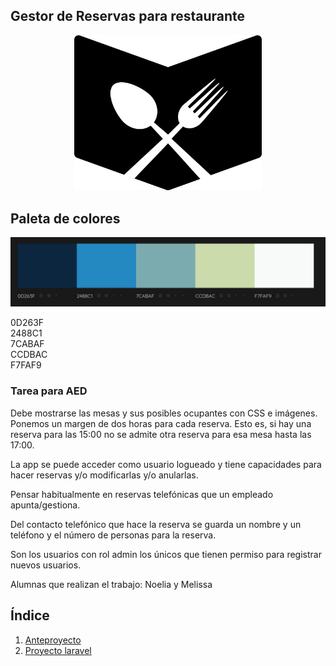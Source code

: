 ## Gestor de Reservas para restaurante

<div align="center">
    <img src="img/logo.png" style="width: 300px;">
</div>

## Paleta de colores  

<img src="img/estilos.png">

0D263F  
2488C1  
7CABAF  
CCDBAC  
F7FAF9  

### Tarea para AED

Debe mostrarse las mesas y sus posibles ocupantes con CSS e imágenes. Ponemos un margen de dos horas para cada reserva. Esto es, si hay una reserva para las 15:00 no se admite otra reserva para esa mesa hasta las 17:00.

La app se puede acceder como usuario logueado y tiene capacidades para hacer reservas y/o modificarlas y/o anularlas.

Pensar habitualmente en reservas telefónicas que un empleado apunta/gestiona.

Del contacto telefónico que hace la reserva se guarda un nombre y un teléfono y el número de personas para la reserva.

Son los usuarios con rol admin los únicos que tienen permiso para registrar nuevos usuarios.  

Alumnas que realizan el trabajo: Noelia y Melissa

## Índice

1.  [Anteproyecto](./anteproyecto)
2.  [Proyecto laravel](./gestor-restaurante)